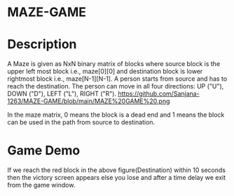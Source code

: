 # MAZE-GAME
# Description
A Maze is given as NxN binary matrix of blocks where source block is the upper left most block i.e., maze[0][0] and destination block is lower rightmost block i.e., maze[N-1][N-1]. A person starts from source and has to reach the destination. The person can move in all four directions: UP ("U"), DOWN ("D"), LEFT ("L"), RIGHT ("R").
https://github.com/Sanjana-1263/MAZE-GAME/blob/main/MAZE%20GAME%20.png

In the maze matrix, 0 means the block is a dead end and 1 means the block can be used in the path from source to destination.

# Game Demo


If we reach the red block in the above figure(Destination) within 10 seconds then the victory screen appears else you lose and after a time delay we exit from the game window.

